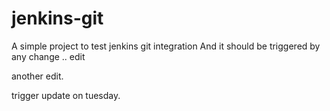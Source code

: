 # jenkins-git

A simple project to test jenkins git integration
And it should be triggered by any change
.. edit

another edit. 

trigger update on tuesday.
